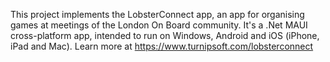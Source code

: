 This project implements the LobsterConnect app, an app for organising games at meetings of the London On Board community.
It's a .Net MAUI cross-platform app, intended to run on Windows, Android and iOS (iPhone, iPad and Mac).
Learn more at https://www.turnipsoft.com/lobsterconnect
